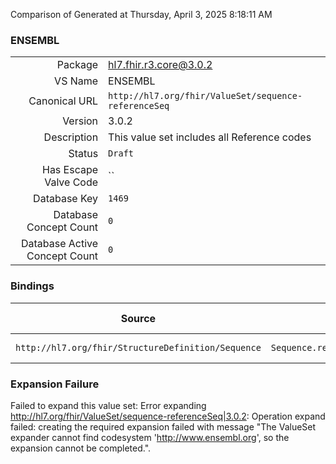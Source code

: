 Comparison of 
Generated at Thursday, April 3, 2025 8:18:11 AM

### ENSEMBL

|      |     |
| ---: | --- |
| Package | hl7.fhir.r3.core@3.0.2 |
| VS Name | ENSEMBL |
| Canonical URL | `http://hl7.org/fhir/ValueSet/sequence-referenceSeq` |
| Version | 3.0.2 |
| Description | This value set includes all Reference codes |
| Status | `Draft` |
| Has Escape Valve Code | `` |
| Database Key | `1469` |
| Database Concept Count | `0` |
| Database Active Concept Count | `0` |
### Bindings

| Source | Element | Binding | Strength | Element Short |
| ------ | ------- | ------- | -------- | ------------- |
| `http://hl7.org/fhir/StructureDefinition/Sequence` | `Sequence.referenceSeq.referenceSeqId` | `http://hl7.org/fhir/ValueSet/sequence-referenceSeq` | `Example` | Reference identifier |

### Expansion Failure

Failed to expand this value set: Error expanding http://hl7.org/fhir/ValueSet/sequence-referenceSeq|3.0.2: Operation expand failed: creating the required expansion failed with message "The ValueSet expander cannot find codesystem 'http://www.ensembl.org', so the expansion cannot be completed.".
